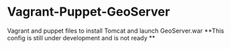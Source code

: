 # Vagrant-Puppet-GeoServer
Vagrant and puppet files to install Tomcat and launch GeoServer.war
**This config is still under development and is not ready **

